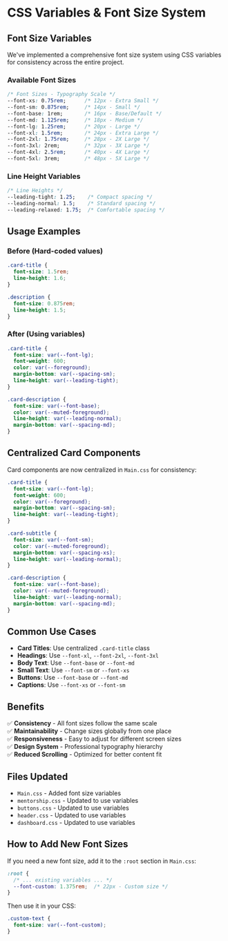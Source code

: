 # CSS Variables & Font Size System

## Font Size Variables

We've implemented a comprehensive font size system using CSS variables for consistency across the entire project.

### Available Font Sizes

```css
/* Font Sizes - Typography Scale */
--font-xs: 0.75rem;      /* 12px - Extra Small */
--font-sm: 0.875rem;     /* 14px - Small */
--font-base: 1rem;       /* 16px - Base/Default */
--font-md: 1.125rem;     /* 18px - Medium */
--font-lg: 1.25rem;      /* 20px - Large */
--font-xl: 1.5rem;       /* 24px - Extra Large */
--font-2xl: 1.75rem;     /* 28px - 2X Large */
--font-3xl: 2rem;        /* 32px - 3X Large */
--font-4xl: 2.5rem;      /* 40px - 4X Large */
--font-5xl: 3rem;        /* 48px - 5X Large */
```

### Line Height Variables

```css
/* Line Heights */
--leading-tight: 1.25;    /* Compact spacing */
--leading-normal: 1.5;    /* Standard spacing */
--leading-relaxed: 1.75;  /* Comfortable spacing */
```

## Usage Examples

### Before (Hard-coded values)
```css
.card-title {
  font-size: 1.5rem;
  line-height: 1.6;
}

.description {
  font-size: 0.875rem;
  line-height: 1.5;
}
```

### After (Using variables)
```css
.card-title {
  font-size: var(--font-lg);
  font-weight: 600;
  color: var(--foreground);
  margin-bottom: var(--spacing-sm);
  line-height: var(--leading-tight);
}

.card-description {
  font-size: var(--font-base);
  color: var(--muted-foreground);
  line-height: var(--leading-normal);
  margin-bottom: var(--spacing-md);
}
```

## Centralized Card Components

Card components are now centralized in `Main.css` for consistency:

```css
.card-title {
  font-size: var(--font-lg);
  font-weight: 600;
  color: var(--foreground);
  margin-bottom: var(--spacing-sm);
  line-height: var(--leading-tight);
}

.card-subtitle {
  font-size: var(--font-sm);
  color: var(--muted-foreground);
  margin-bottom: var(--spacing-xs);
  line-height: var(--leading-normal);
}

.card-description {
  font-size: var(--font-base);
  color: var(--muted-foreground);
  line-height: var(--leading-normal);
  margin-bottom: var(--spacing-md);
}
```

## Common Use Cases

- **Card Titles**: Use centralized `.card-title` class
- **Headings**: Use `--font-xl`, `--font-2xl`, `--font-3xl`
- **Body Text**: Use `--font-base` or `--font-md`
- **Small Text**: Use `--font-sm` or `--font-xs`
- **Buttons**: Use `--font-base` or `--font-md`
- **Captions**: Use `--font-xs` or `--font-sm`

## Benefits

✅ **Consistency** - All font sizes follow the same scale  
✅ **Maintainability** - Change sizes globally from one place  
✅ **Responsiveness** - Easy to adjust for different screen sizes  
✅ **Design System** - Professional typography hierarchy  
✅ **Reduced Scrolling** - Optimized for better content fit  

## Files Updated

- `Main.css` - Added font size variables
- `mentorship.css` - Updated to use variables
- `buttons.css` - Updated to use variables  
- `header.css` - Updated to use variables
- `dashboard.css` - Updated to use variables

## How to Add New Font Sizes

If you need a new font size, add it to the `:root` section in `Main.css`:

```css
:root {
  /* ... existing variables ... */
  --font-custom: 1.375rem;  /* 22px - Custom size */
}
```

Then use it in your CSS:

```css
.custom-text {
  font-size: var(--font-custom);
}
```
